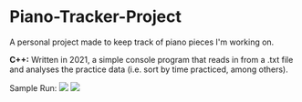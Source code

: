 # Piano-Tracker-Project
A personal project made to keep track of piano pieces I'm working on.

**C++:** Written in 2021, a simple console program that reads in from a .txt file and analyses the practice data (i.e. sort by time practiced, among others).

Sample Run:
![](https://github.com/sba190007/Piano-Tracker-Project/blob/acb9571aa4ed8cfd8ce765d9413e6e464fae4922/C%2B%2BDemo1.png)
![](https://github.com/sba190007/Piano-Tracker-Project/blob/acb9571aa4ed8cfd8ce765d9413e6e464fae4922/C%2B%2BDemo2.png)